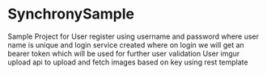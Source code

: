 # SynchronySample
Sample Project for User register using username and password where user name is unique and login service created where on login we will get an bearer token which will be used for further user validation
User imgur upload api to upload and fetch images based on key using rest template


